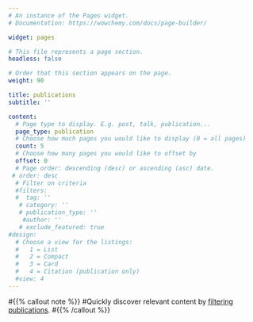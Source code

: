 ```yaml
---
# An instance of the Pages widget.
# Documentation: https://wowchemy.com/docs/page-builder/

widget: pages

# This file represents a page section.
headless: false

# Order that this section appears on the page.
weight: 90

title: publications
subtitle: ''

content:
  # Page type to display. E.g. post, talk, publication...
  page_type: publication
  # Choose how much pages you would like to display (0 = all pages)
  count: 5
  # Choose how many pages you would like to offset by
  offset: 0
  # Page order: descending (desc) or ascending (asc) date.
 # order: desc
  # Filter on criteria
  #filters:
  #  tag: ''
   # category: ''
   # publication_type: ''
    #author: ''
   # exclude_featured: true
#design:
  # Choose a view for the listings:
  #   1 = List
  #   2 = Compact
  #   3 = Card
  #   4 = Citation (publication only)
  #view: 4
---
```


#{{% callout note %}}
#Quickly discover relevant content by [filtering publications](./publication/).
#{{% /callout %}}
